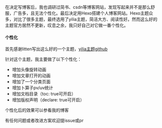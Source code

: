 在决定写博客后，我也调研过简书、csdn等博客网站，发现写起来并不是那么舒服，广告多，且无法个性化。最后决定用Hexo搭建个人博客网站。Hexo主题众多，对比了很多主题，最终选用了yilia主题，简洁大方、阅读性好。然而这么好的主题官方居然不更新，叹息之余，我只好自己对它做一番个性化。

#### 个性化

首先感谢litten写出这么好的一个主题，[yilia主题github](https://github.com/litten/hexo-theme-yilia)

针对这个主题，我主要做了以下个性化：

- 增加头像旋转动画
- 增加文章打开的动画
- 增加了一个分类页面
- 增加卜算子pv/uv统计
- 增加文档目录（toc: true可开启）
- 增加版权声明（declare: true可开启）



个性化后的效果可以参看我的博客

有任何问题或者改进方案欢迎提issue或pr